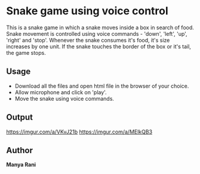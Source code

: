 # Snake game using voice control
This is a snake game in which a snake moves inside a box in search of food. Snake movement is controlled using voice commands - 'down', 'left', 'up', 'right' and 'stop'.
Whenever the snake consumes it's food, it's size increases by one unit.
If the snake touches the border of the box or it's tail, the game stops.

## **Usage**
* Download all the files and open html file in the browser of your choice.
* Allow microphone and click on 'play'.
* Move the snake using voice commands.

## **Output**
https://imgur.com/a/VKvJ21b
https://imgur.com/a/MElkQB3

## **Author**
**Manya Rani**
